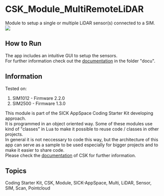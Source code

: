 # CSK_Module_MultiRemoteLiDAR

Module to setup a single or multiple LiDAR sensor(s) connected to a SIM.  
![](https://github.com/SICKAppSpaceCodingStarterKit/CSK_Module_MultiRemoteLiDAR/blob/main/docu/media/UI_Screenshot.png)

## How to Run

The app includes an intuitive GUI to setup the sensors.  
For further information check out the [documentation](https://raw.githack.com/SICKAppSpaceCodingStarterKit/CSK_Module_MultiRemoteLiDAR/main/docu/CSK_Module_MultiRemoteLiDAR.html) in the folder "docu".

## Information

Tested on:

1. SIM1012        - Firmware 2.2.0
2. SIM2500        - Firmware 1.3.0

This module is part of the SICK AppSpace Coding Starter Kit developing approach.  
It is programmed in an object oriented way. Some of these modules use kind of "classes" in Lua to make it possible to reuse code / classes in other projects.  
In general it is not neccessary to code this way, but the architecture of this app can serve as a sample to be used especially for bigger projects and to make it easier to share code.  
Please check the [documentation](https://github.com/SICKAppSpaceCodingStarterKit/.github/blob/main/docu/SICKAppSpaceCodingStarterKit_Documentation.md) of CSK for further information.  

## Topics

Coding Starter Kit, CSK, Module, SICK-AppSpace, Multi, LiDAR, Sensor, SIM, Scan, Pointcloud
